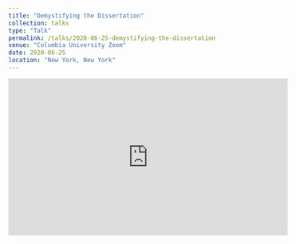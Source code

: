 ```yaml
---
title: "Demystifying the Dissertation"
collection: talks
type: "Talk"
permalink: /talks/2020-06-25-demystifying-the-dissertation
venue: "Columbia University Zoom"
date: 2020-06-25
location: "New York, New York"
---
```


<iframe width="560" height="315" src="https://www.youtube.com/embed/eJW3auYQ_r4" title="YouTube video player" frameborder="0" allow="accelerometer; autoplay; clipboard-write; encrypted-media; gyroscope; picture-in-picture" allowfullscreen></iframe>